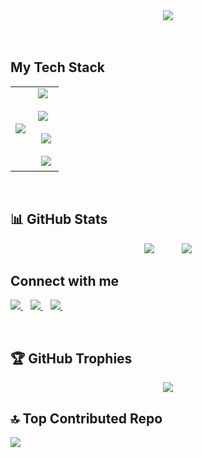 
 
<div align= "center">
  <img src="https://readme-typing-svg.demolab.com?font=Microma&weight=700&size=30&duration=1000&pause=1500&center=true&vCenter=true&width=500&color=89d6fb&height=100&lines=Hi++there++%F0%9F%91%8B+.+.+.;I'm+Hamad++Ansari+.+.+.;Checkout+my+Github+Profile+%E2%9D%A4%EF%B8%8F">
</div>
<br>
<br>

## My Tech Stack

<div align="center">
 <table>
    <tr>
      <td>
        <img src="https://github-readme-stats.vercel.app/api/top-langs/?username=Hamad-A-Ansari&layout=donut-vertical&theme=tokyonight&bg_color=00000000&hide_border=true&langs_count=8&size_weight=0.6&count_weight=0.4">
      </td>
      <td>
       <div>
        &nbsp;<img src="https://go-skill-icons.vercel.app/api/icons?i=c,cpp,java,javascript,typescript,html,css,python,react" />&nbsp;
        </p> 
          &nbsp;<img src="https://go-skill-icons.vercel.app/api/icons?i=reactnative,next,expo,nodejs,express,tailwind,websocket,socketio,clerk" />&nbsp;
        </p>
         &nbsp; <img src="https://go-skill-icons.vercel.app/api/icons?i=jwt,arcjet,api,mysql,postgres,mongodb,appwrite,aws,gcp" />&nbsp;
        </p>
        &nbsp;  <img src="https://go-skill-icons.vercel.app/api/icons?i=supabase,render,vercel,netlify,git,github,docker,postman,jira" />&nbsp;
       </div>
      </td>
    </tr>
  </table>
</div>

<br>

## 📊 GitHub Stats

<p align="center">
  <img src="https://github-readme-stats.vercel.app/api?username=Hamad-A-Ansari&theme=dark#gh-light-mode-only&hide_border=false&include_all_commits=true&count_private=true&rank_icon=github&card_width=400" style="margin-right: 20px;" /> &nbsp;&nbsp;&nbsp;&nbsp;
  <img src="https://nirzak-streak-stats.vercel.app/?user=Hamad-A-Ansari&theme=dark#gh-dark-mode-only&hide_border=false&card_width=400" />
</p>


<h2>Connect with me</h2>
<p align = "left">
  <a href = "https://www.linkedin.com/in/hamad-a-ansari/">
    <img src="https://go-skill-icons.vercel.app/api/icons?i=linkedin" />
  </a>&nbsp;&nbsp;
  <a href="mailto:hamad.ansarif90@gmail.com">
    <img src="https://go-skill-icons.vercel.app/api/icons?i=gmail" />
  </a>&nbsp;&nbsp;
  <a href = "https://www.instagram.com/hamad._.ansari/">
    <img src="https://go-skill-icons.vercel.app/api/icons?i=instagram" />
  </a>&nbsp;&nbsp;&nbsp;&nbsp;
</p> 
<br>

## 🏆 GitHub Trophies
<div align="center">

  <img src="https://github-profile-trophy.vercel.app/?username=Hamad-A-Ansari&theme=default_repocard&no-frame=false&no-bg=false&margin-w=4" />
</div>

## 🔝 Top Contributed Repo
<div>

  <img src="https://github-contributor-stats.vercel.app/api?username=Hamad-A-Ansari&limit=5&theme=dark&combine_all_yearly_contributions=true" />
</div>
  <br><br>



<!-- Proudly created with GPRM ( https://gprm.itsvg.in ) -->

<!--
**Hamad-A-Ansari/Hamad-A-Ansari** is a ✨ _special_ ✨ repository because its `README.md` (this file) appears on your GitHub profile.

Here are some ideas to get you started:

- 🔭 I’m currently working on ...
- 🌱 I’m currently learning ...
- 👯 I’m looking to collaborate on ...
- 🤔 I’m looking for help with ...
- 💬 Ask me about ...
- 📫 How to reach me: ...
- 😄 Pronouns: ...
- ⚡ Fun fact: ...
-->
